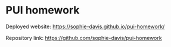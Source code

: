 # PUI homework

Deployed website: https://sophie-davis.github.io/pui-homework/

Repository link: https://github.com/sophie-davis/pui-homework
